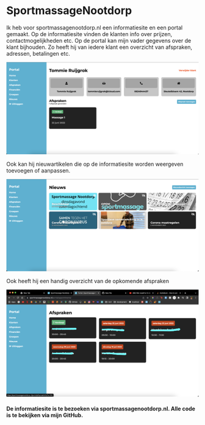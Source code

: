 # SportmassageNootdorp

Ik heb voor sportmassagenootdorp.nl een informatiesite en een portal gemaakt. Op de informatiesite vinden de klanten info over prijzen, contactmogelijkheden etc. Op de portal kan mijn vader gegevens over de klant bijhouden. Zo heeft hij van iedere klant een overzicht van afspraken, adressen, betalingen etc.

![Screenshot](readme_ss_1.png)

Ook kan hij nieuwartikelen die op de informatiesite worden weergeven toevoegen of aanpassen.

![Screenshot](readme_ss_2.png)

Ook heeft hij een handig overzicht van de opkomende afspraken

![Screenshot](readme_ss_3.png)

#### De informatiesite is te bezoeken via sportmassagenootdorp.nl. Alle code is te bekijken via mijn GitHub.
